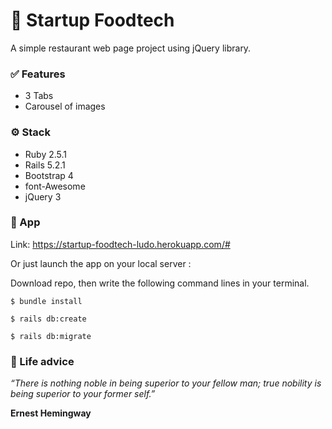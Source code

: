 # 🥗  Startup Foodtech 
A simple restaurant web page project using jQuery library.


### ✅  Features 
- 3 Tabs
- Carousel of images

### ⚙️ Stack 
- Ruby 2.5.1
- Rails 5.2.1
- Bootstrap 4
- font-Awesome
- jQuery 3

### 🚀  App 
Link: https://startup-foodtech-ludo.herokuapp.com/#

Or just launch the app on your local server :

Download repo, then write the following command lines in your terminal.

`$ bundle install`

`$ rails db:create`

`$ rails db:migrate`

### 🙏  Life advice 

_“There is nothing noble in being superior to your fellow man; true nobility is being superior to your former self.”_

**Ernest Hemingway**
